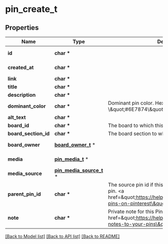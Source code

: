 # pin_create_t

## Properties
Name | Type | Description | Notes
------------ | ------------- | ------------- | -------------
**id** | **char \*** |  | [optional] [readonly] 
**created_at** | **char \*** |  | [optional] [readonly] 
**link** | **char \*** |  | [optional] 
**title** | **char \*** |  | [optional] 
**description** | **char \*** |  | [optional] 
**dominant_color** | **char \*** | Dominant pin color. Hex number, e.g. \\\&quot;#6E7874\\\&quot;. | [optional] 
**alt_text** | **char \*** |  | [optional] 
**board_id** | **char \*** | The board to which this Pin belongs. | [optional] 
**board_section_id** | **char \*** | The board section to which this Pin belongs. | [optional] 
**board_owner** | [**board_owner_t**](board_owner.md) \* |  | [optional] [readonly] 
**media** | [**pin_media_t**](pin_media.md) \* |  | [optional] [readonly] 
**media_source** | [**pin_media_source_t**](pin_media_source.md) \* |  | [optional] 
**parent_pin_id** | **char \*** | The source pin id if this pin was saved from another pin. &lt;a href&#x3D;\&quot;https://help.pinterest.com/article/save-pins-on-pinterest\&quot;&gt;Learn more&lt;/a&gt;. | [optional] 
**note** | **char \*** | Private note for this Pin. &lt;a href&#x3D;\&quot;https://help.pinterest.com/en/article/add-notes-to-your-pins\&quot;&gt;Learn more&lt;/a&gt;. | [optional] 

[[Back to Model list]](../README.md#documentation-for-models) [[Back to API list]](../README.md#documentation-for-api-endpoints) [[Back to README]](../README.md)


